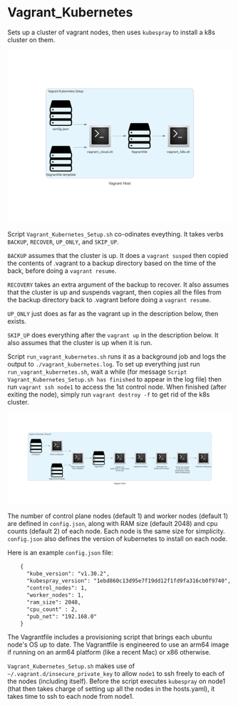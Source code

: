 Vagrant_Kubernetes
==================

Sets up a cluster of vagrant nodes, then uses `kubespray` to install a k8s cluster on them.

![Kubernetes Diagram](./diagrams/k8s.png)

Script `Vagrant_Kubernetes_Setup.sh` co-odinates eveything. It takes verbs `BACKUP`, `RECOVER`, `UP_ONLY`, and `SKIP_UP`.

`BACKUP` assumes that the cluster is up. It does a `vagrant susped` then copied the contents of .vagrant to a backup directory based on the time of the back, before doing a `vagrant resume`.

`RECOVERY` takes an extra argument of the backup to recover. It also assumes that the cluster is up and suspends vagrant, then copies all the files from the backup directory back to .vagrant before doing a `vagrant resume`.

`UP_ONLY` just does as far as the vagrant up in the description below, then exists.

`SKIP_UP` does everything after the `vagrant up` in the description below. It also assumes that the cluster is up when it is run.

Script `run_vagrant_kubernetes.sh` runs it as a background job and logs the output to `./vagrant_kubernetes.log`. To set up everything just run `run_vagrant_kubernetes.sh`, wait a while (for message `Script Vagrant_Kubernetes_Setup.sh has finished` to appear in the log file) then run `vagrant ssh node1` to access the 1st control node. When finished (after exiting the node), simply run `vagrant destroy -f` to get rid of the k8s cluster.

![Lower Level Diagram](./diagrams/Lower_Level.png)

The number of control plane nodes (default 1) and worker nodes (default 1) are defined in `config.json`, along with RAM size (default 2048) and cpu counts (default 2) of each node. Each node is the same size for simplicity. `config.json` also defines the version of kubernetes to install on each node.

Here is an example `config.json` file:

```
	{
	  "kube_version": "v1.30.2",
	  "kubespray_version": "1ebd860c13d95e7f19dd12f1fd9fa316cb0f9740",
	  "control_nodes": 1,
	  "worker_nodes": 1,
	  "ram_size": 2048,
	  "cpu_count" : 2,
	  "pub_net": "192.168.0"
	}
```

The Vagrantfile includes a provisioning script that brings each ubuntu node's OS up to date. The Vagrantfile is engineered to use an arm64 image if running on an arm64 platform (like a recent Mac) or x86 otherwise.

`Vagrant_Kubernetes_Setup.sh` makes use of `~/.vagrant.d/insecure_private_key` to allow `node1` to ssh freely to each of the nodes (including itself). Before the script executes `kubespray` on node1 (that then takes charge of setting up all the nodes in the hosts.yaml), it takes time to ssh to each node from node1. 
